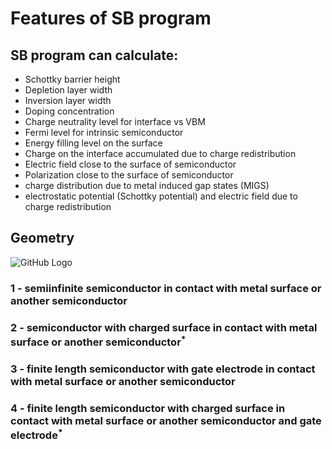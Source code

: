 # Features of SB program

## SB program can calculate:
 * Schottky barrier height
 * Depletion layer width
 * Inversion layer width
 * Doping concentration
 * Charge neutrality level for interface vs VBM
 * Fermi level for intrinsic semiconductor
 * Energy filling level on the surface
 * Charge on the interface accumulated due to charge redistribution
 * Electric field close to the surface of semiconductor
 * Polarization close to the surface of semiconductor
 * charge distribution due to metal induced gap states (MIGS)
 * electrostatic potential (Schottky potential) and electric field due to charge redistribution

## Geometry
![GitHub Logo](https://github.com/Dmitry-Skachkov/SB/blob/main/Docs/SB_features3.jpg)

### 1 - semiinfinite semiconductor in contact with metal surface or another semiconductor

### 2 - semiconductor with charged surface in contact with metal surface or another semiconductor<sup>*</sup>

### 3 - finite length semiconductor with gate electrode in contact with metal surface or another semiconductor

### 4 - finite length semiconductor with charged surface in contact with metal surface or another semiconductor and gate electrode<sup>*</sup>  

